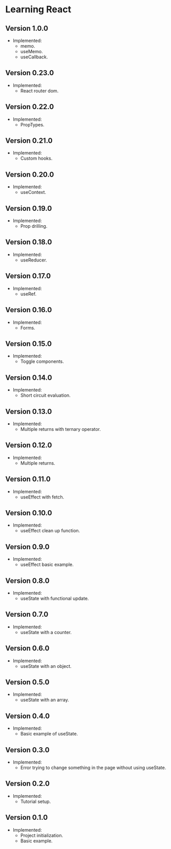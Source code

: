 # Learning React

## Version 1.0.0
- Implemented:
  - memo.
  - useMemo.
  - useCallback.

## Version 0.23.0
- Implemented:
  - React router dom.

## Version 0.22.0
- Implemented:
  - PropTypes.

## Version 0.21.0
- Implemented:
  - Custom hooks.

## Version 0.20.0
- Implemented:
  - useContext.

## Version 0.19.0
- Implemented:
  - Prop drilling.

## Version 0.18.0
- Implemented:
  - useReducer.

## Version 0.17.0
- Implemented:
  - useRef.

## Version 0.16.0
- Implemented:
  - Forms.

## Version 0.15.0
- Implemented:
  - Toggle components.

## Version 0.14.0
- Implemented:
  - Short circuit evaluation.

## Version 0.13.0
- Implemented:
  - Multiple returns with ternary operator.

## Version 0.12.0
- Implemented:
  - Multiple returns.

## Version 0.11.0
- Implemented:
  - useEffect with fetch.

## Version 0.10.0
- Implemented:
  - useEffect clean up function.

## Version 0.9.0
- Implemented:
  - useEffect basic example.

## Version 0.8.0
- Implemented:
  - useState with functional update.

## Version 0.7.0
- Implemented:
  - useState with a counter.

## Version 0.6.0
- Implemented:
  - useState with an object.

## Version 0.5.0
- Implemented:
  - useState with an array.

## Version 0.4.0
- Implemented:
  - Basic example of useState.

## Version 0.3.0
- Implemented:
  - Error trying to change something in the page without using useState.

## Version 0.2.0
- Implemented:
  - Tutorial setup.

## Version 0.1.0
- Implemented:
  - Project initialization.
  - Basic example.
